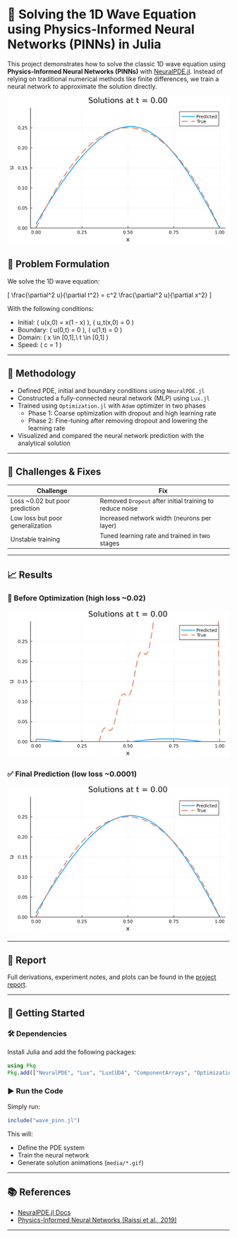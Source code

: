# 🧠 Solving the 1D Wave Equation using Physics-Informed Neural Networks (PINNs) in Julia

This project demonstrates how to solve the classic 1D wave equation using **Physics-Informed Neural Networks (PINNs)** with [NeuralPDE.jl](https://github.com/SciML/NeuralPDE.jl). Instead of relying on traditional numerical methods like finite differences, we train a neural network to approximate the solution directly.

<p align="center">
  <img src="wave2d.gif" width="600"/>
</p>

## 🧩 Problem Formulation

We solve the 1D wave equation:

\[
\frac{\partial^2 u}{\partial t^2} = c^2 \frac{\partial^2 u}{\partial x^2}
\]

With the following conditions:

- Initial:  \( u(x,0) = x(1 - x) \), \( u_t(x,0) = 0 \)
- Boundary: \( u(0,t) = 0 \), \( u(1,t) = 0 \)
- Domain: \( x \in [0,1],\ t \in [0,1] \)
- Speed: \( c = 1 \)

---

## 🔧 Methodology

- Defined PDE, initial and boundary conditions using `NeuralPDE.jl`
- Constructed a fully-connected neural network (MLP) using `Lux.jl`
- Trained using `Optimization.jl` with `Adam` optimizer in two phases
  - Phase 1: Coarse optimization with dropout and high learning rate
  - Phase 2: Fine-tuning after removing dropout and lowering the learning rate
- Visualized and compared the neural network prediction with the analytical solution

---

## 🎯 Challenges & Fixes

| Challenge | Fix |
|----------|-----|
| Loss ~0.02 but poor prediction | Removed `Dropout` after initial training to reduce noise |
| Low loss but poor generalization | Increased network width (neurons per layer) |
| Unstable training | Tuned learning rate and trained in two stages |

---

## 📈 Results

### 🔻 Before Optimization (high loss ~0.02)
<p align="center">
  <img src="wave1d.gif" width="600"/>
</p>

### ✅ Final Prediction (low loss ~0.0001)
<p align="center">
  <img src="wave2d.gif" width="600"/>
</p>

---

## 📄 Report

Full derivations, experiment notes, and plots can be found in the [project report](report/1d_wave_pinn_report.pdf).

---

## 🚀 Getting Started

### 🛠️ Dependencies

Install Julia and add the following packages:

```julia
using Pkg
Pkg.add(["NeuralPDE", "Lux", "LuxCUDA", "ComponentArrays", "Optimization", "OptimizationOptimisers", "Plots"])
```

### ▶️ Run the Code

Simply run:

```julia
include("wave_pinn.jl")
```

This will:
- Define the PDE system
- Train the neural network
- Generate solution animations (`media/*.gif`)

---

## 📚 References

- [NeuralPDE.jl Docs](https://neuralpde.sciml.ai/stable/)
- [Physics-Informed Neural Networks (Raissi et al., 2019)](https://arxiv.org/abs/1711.10561)

---
